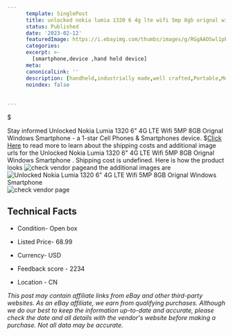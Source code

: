 ```yaml
---
      template: SinglePost
      title: unlocked nokia lumia 1320 6 4g lte wifi 5mp 8gb orignal windows smartphone 
      status: Published
      date: '2023-02-12'
      featuredImage: https://i.ebayimg.com/thumbs/images/g/RGgAAOSwl1pbuv5J/s-l225.jpg
      categories: 
      excerpt: >-
        [smartphone,device ,hand held device]
      meta:
      canonicalLink: ''
      description: [handheld,industrially made,well crafted,Portable,Mobile,Compact,Convenient,Lightweight,Maneuverable,Man-portable,Miniature,Carriable,Hand-held,Light,Holdable,Transportable,Mobile device,Pocket-sized,On-the-go,Wireless,Cordless,Compact size,Convenient size, smartphone,device ,hand held device]
      noindex: false
      
        
---
```

$

Stay informed Unlocked Nokia Lumia 1320 6" 4G LTE Wifi 5MP 8GB Orignal Windows Smartphone   - a 1-star Cell Phones & Smartphones device.
$[Click Here](https://www.ebay.com/itm/174741081238?hash=item28af614c96%3Ag%3ARGgAAOSwl1pbuv5J&mkevt=1&mkcid=1&mkrid=711-53200-19255-0&campid=%253CePNCampaignId%253E&customid=%253CreferenceId%253E&toolid=10049) to read more to learn about the shipping costs and additional image urls for the Unlocked Nokia Lumia 1320 6" 4G LTE Wifi 5MP 8GB Orignal Windows Smartphone  . Shipping cost is undefined. Here is how the product looks ![check vendor page](https://i.ebayimg.com/thumbs/images/g/RGgAAOSwl1pbuv5J/s-l225.jpg)and the additional images are![Unlocked Nokia Lumia 1320 6" 4G LTE Wifi 5MP 8GB Orignal Windows Smartphone  ](https://i.ebayimg.com/images/g/RGgAAOSwl1pbuv5J/s-l960.jpg)![check vendor page](https://origin-galleryplus.ebayimg.com/ws/web/174741081238_2_0_1/225x225.jpg,https://origin-galleryplus.ebayimg.com/ws/web/174741081238_3_0_1/225x225.jpg,https://origin-galleryplus.ebayimg.com/ws/web/174741081238_4_0_1/225x225.jpg,https://origin-galleryplus.ebayimg.com/ws/web/174741081238_5_0_1/225x225.jpg,https://origin-galleryplus.ebayimg.com/ws/web/174741081238_6_0_1/225x225.jpg)



 ## Technical Facts 



     
      

 - Condition- Open box 


      

 - Listed Price- 68.99 


      

 - Currency- USD 


      

 - Feedback score - 2234 


      

 - Location - CN 


      
      

 *_This post may contain affiliate links from eBay and other third-party websites. As an eBay affiliate, we earn from qualifying purchases. Although we do our best to keep the information up-to-date and accurate, please check the date and all details with the vendor's website before making a purchase. Not all data may be accurate._*






